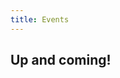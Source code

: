```yaml
---
title: Events
---
```



## Up and coming!

<!-- From the closest to the more distant, these are our next events: -->



